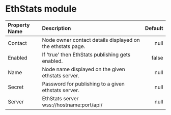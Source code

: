 # EthStats module

| Property Name | Description | Default |
| :--- | :--- | ---: |
| Contact | Node owner contact details displayed on the ethstats page. | null |
| Enabled | If 'true' then EthStats publishing gets enabled. | false |
| Name | Node name displayed on the given ethstats server. | null |
| Secret | Password for publishing to a given ethstats server. | null |
| Server | EthStats server wss://hostname:port/api/ | null |

